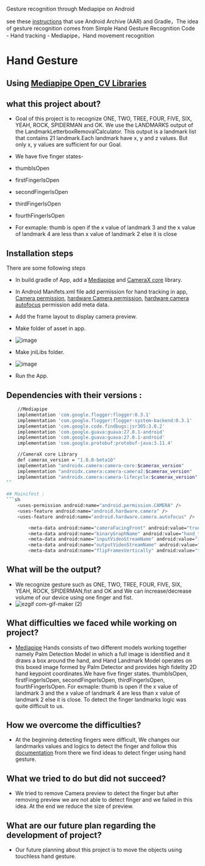 Gesture recognition through Mediapipe on Android

see these [instructions](https://google.github.io/mediapipe/getting_started/android_archive_library.html) that use Android Archive (AAR) and Gradle，The idea of gesture recognition comes from Simple Hand Gesture Recognition Code - Hand tracking - Mediapipe，Hand movement recognition



# Hand Gesture
## Using [Mediapipe Open_CV Libraries](https://google.github.io/mediapipe/solutions/hands.html)

## what this project about?
- Goal of this project is to recognize ONE, TWO, TREE, FOUR, FIVE, SIX, YEAH, ROCK, SPIDERMAN and OK. We use the LANDMARKS output of the LandmarkLetterboxRemovalCalculator. This output is a landmark list that contains 21 landmark.Each landmark have x, y and z values. But only x, y values are sufficient for our Goal.
- We have five finger states-

- thumbIsOpen
- firstFingerIsOpen
- secondFingerIsOpen
- thirdFingerIsOpen
- fourthFingerIsOpen
- For exmaple: thumb is open if the x value of landmark 3 and the x value of landmark 4 are less than x value of landmark 2 else it is close

## Installation steps

There are some following steps 
- In build.gradle of App, add a [Mediapipe](https://google.github.io/mediapipe/solutions/hands.html) and [CameraX core](https://developer.android.com/jetpack/androidx/releases/camera) library.
- In Android Manifets.xml file add permission for hand tracking in app, [Camera permission](https://developer.android.com/guide/topics/media/camera), [hardware Camera permission](https://developer.android.com/reference/android/hardware/Camera), [hardware camera autofocus](https://developer.android.com/reference/android/hardware/Camera) permission add meta data.
- Add the frame layout to display camera preview. 
- Make folder of asset in app.
- ![image](https://user-images.githubusercontent.com/78479435/126985230-d23bf769-2657-463a-a434-8755c9a86d66.png)
- Make jniLibs folder.
- ![image](https://user-images.githubusercontent.com/78479435/126985496-ba24017a-cdcf-454c-a962-a02f57d93c94.png)

- Run the App.

## Dependencies with their versions :
```sh
    //Mediapipe
    implementation 'com.google.flogger:flogger:0.3.1'
    implementation 'com.google.flogger:flogger-system-backend:0.3.1'
    implementation 'com.google.code.findbugs:jsr305:3.0.2'
    implementation 'com.google.guava:guava:27.0.1-android'
    implementation 'com.google.guava:guava:27.0.1-android'
    implementation 'com.google.protobuf:protobuf-java:3.11.4'
```
```sh
    //CameraX core Library
    def camerax_version = "1.0.0-beta10"
    implementation "androidx.camera:camera-core:$camerax_version"
    implementation "androidx.camera:camera-camera2:$camerax_version"
    implementation "androidx.camera:camera-lifecycle:$camerax_version"
``
	
## Mainifest :
```sh
    <uses-permission android:name="android.permission.CAMERA" />
    <uses-feature android:name="android.hardware.camera" />
    <uses-feature android:name="android.hardware.camera.autofocus" />
```
```sh
        <meta-data android:name="cameraFacingFront" android:value="true"/>
        <meta-data android:name="binaryGraphName" android:value="hand_tracking_mobile_gpu.binarypb"/>
        <meta-data android:name="inputVideoStreamName" android:value="input_video"/>
        <meta-data android:name="outputVideoStreamName" android:value="output_video"/>
        <meta-data android:name="flipFramesVertically" android:value="true"/>
```

## What will be the output? 
- We recognize gesture such as ONE, TWO, TREE, FOUR, FIVE, SIX, YEAH, ROCK, SPIDERMAN,fist and OK and We can increase/decrease volume of our device using one finger and fist.
- ![ezgif com-gif-maker (2)](https://user-images.githubusercontent.com/78479435/127730764-c7688669-c608-4cf0-97fd-a32ccc2a25b7.gif)

 
## What difficulties we faced while working on project?
-  [Mediapipe](https://google.github.io/mediapipe/solutions/hands.html) Hands consists of two different models working together namely Palm Detection Model in which a full image is identified and it draws a box around the hand, and Hand   Landmark Model operates on this boxed image formed by Palm Detector and provides high fidelity 2D hand keypoint coordinates.We have five finger states.
  thumbIsOpen, firstFingerIsOpen, secondFingerIsOpen, thirdFingerIsOpen, fourthFingerIsOpen. For exmaple: thumb is open if the x value of landmark 3 and the x value of landmark 4 are less than x value of landmark 2 else it is close. To detect the finger landmarks logic was quite difficult to us.

## How we overcome the difficulties?
- At the beginning detecting fingers were difficult, We changes our landrmarks values and logics to detect the finger and follow this [documentation](https://gist.github.com/TheJLifeX/74958cc59db477a91837244ff598ef4a) from there we find ideas to detect finger using hand gesture.

## What we tried to do but did not succeed?
- We tried to remove Camera preview to detect the finger but after removing preview we are not able to detect finger and we failed in this idea. At the end we reduce the size of preview.

## What are our future plan regarding the development of project?
- Our future planning  about this project is to move the objects using touchless hand gesture.
